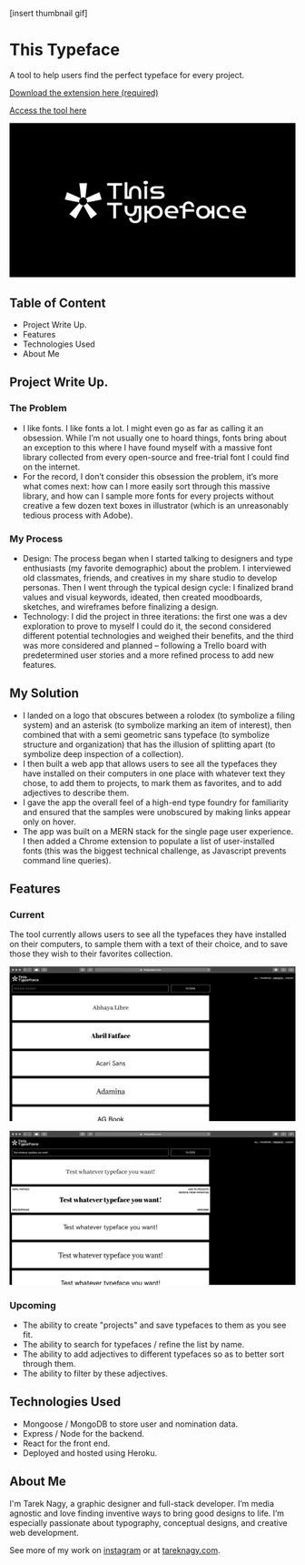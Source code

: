 [insert thumbnail gif]

# This Typeface

A tool to help users find the perfect typeface for every project.

[Download the extension here (required)](https://chrome.google.com/webstore/detail/this-typeface/pidkomkceopfhopoiihendnkakmbhiaj)

[Access the tool here](http://thistypeface.com)

![Logo](https://github.com/tareknagy/this-typeface/blob/master/public/images/mockup0.jpg?raw=true)

## Table of Content

- Project Write Up.
- Features
- Technologies Used
- About Me

## Project Write Up.

### The Problem
-	I like fonts. I like fonts a lot. I might even go as far as calling it an obsession. While I’m not usually one to hoard things, fonts bring about an exception to this where I have found myself with a massive font library collected from every open-source and free-trial font I could find on the internet.
-	For the record, I don’t consider this obsession the problem, it’s more what comes next: how can I more easily sort through this massive library, and how can I sample more fonts for every projects without creative a few dozen text boxes in illustrator (which is an unreasonably tedious process with Adobe).

### My Process
-	Design: The process began when I started talking to designers and type enthusiasts (my favorite demographic) about the problem.  I interviewed old classmates, friends, and creatives in my share studio to develop personas. Then I went through the typical design cycle: I finalized brand values and visual keywords, ideated, then created moodboards, sketches, and wireframes before finalizing a design.  
-	Technology: I did the project in three iterations: the first one was a dev exploration to prove to myself I could do it, the second considered different potential technologies and weighed their benefits, and the third was more considered and planned – following a Trello board with predetermined user stories and a more refined process to add new features. 

## My Solution
-	I landed on a logo that obscures between a rolodex (to symbolize a filing system) and an asterisk (to symbolize marking an item of interest), then combined that with a semi geometric sans typeface (to symbolize structure and organization) that has the illusion of splitting apart (to symbolize deep inspection of a collection). 
-	I then built a web app that allows users to see all the typefaces they have installed on their computers in one place with whatever text they chose, to add them to projects, to mark them as favorites, and to add adjectives to describe them. 
-	I gave the app the overall feel of a high-end type foundry for familiarity and ensured that the samples were unobscured by making links appear only on hover.
-	The app was built on a MERN stack for the single page user experience. I then added a Chrome extension to populate a list of user-installed fonts (this was the biggest technical challenge, as Javascript prevents command line queries). 

## Features

### Current

The tool currently allows users to see all the typefaces they have installed on their computers, to sample them with a text of their choice, and to save those they wish to their favorites collection.

![Landing](https://github.com/tareknagy/this-typeface/blob/master/public/images/mockup1.jpg?raw=true)

![Hover Over Card](https://github.com/tareknagy/this-typeface/blob/master/public/images/mockup2.jpg?raw=true)

### Upcoming

- The ability to create "projects" and save typefaces to them as you see fit.
- The ability to search for typefaces / refine the list by name.
- The ability to add adjectives to different typefaces so as to better sort through them.
- The ability to filter by these adjectives.

## Technologies Used
- Mongoose / MongoDB to store user and nomination data.
- Express / Node for the backend.
- React for the front end.
- Deployed and hosted using Heroku.

## About Me

I'm Tarek Nagy, a graphic designer and full-stack developer. I’m media agnostic and love finding inventive ways to bring good designs to life. I’m especially passionate about typography, conceptual designs, and creative web development.

See more of my work on [instagram](http://instagram.com/no_tarek) or at [tareknagy.com](http://tareknagy.com).




